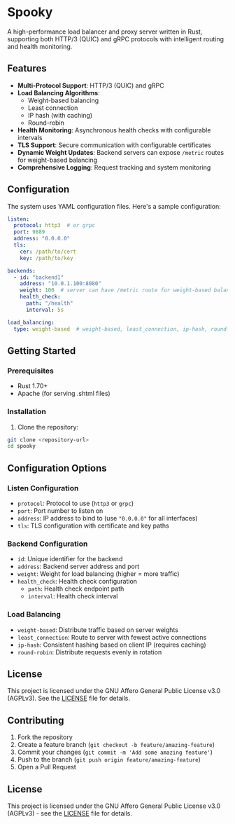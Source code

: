 # Spooky

A high-performance load balancer and proxy server written in Rust, supporting both HTTP/3 (QUIC) and gRPC protocols with intelligent routing and health monitoring.

## Features

- **Multi-Protocol Support**: HTTP/3 (QUIC) and gRPC
- **Load Balancing Algorithms**:
  - Weight-based balancing
  - Least connection
  - IP hash (with caching)
  - Round-robin
- **Health Monitoring**: Asynchronous health checks with configurable intervals
- **TLS Support**: Secure communication with configurable certificates
- **Dynamic Weight Updates**: Backend servers can expose `/metric` routes for weight-based balancing
- **Comprehensive Logging**: Request tracking and system monitoring

## Configuration

The system uses YAML configuration files. Here's a sample configuration:

```yaml
listen:
  protocol: http3  # or grpc
  port: 9889
  address: "0.0.0.0"
  tls:
    cer: /path/to/cert
    key: /path/to/key

backends:
  - id: "backend1"
    address: "10.0.1.100:8080"
    weight: 100  # server can have /metric route for weight-based balancing
    health_check:
      path: "/health"
      interval: 5s

load_balancing:
  type: weight-based  # weight-based, least_connection, ip-hash, round-robin
```

## Getting Started

### Prerequisites

- Rust 1.70+ 
- Apache (for serving .shtml files)

### Installation

1. Clone the repository:
```bash
git clone <repository-url>
cd spooky
```

## Configuration Options

### Listen Configuration
- `protocol`: Protocol to use (`http3` or `grpc`)
- `port`: Port number to listen on
- `address`: IP address to bind to (use `"0.0.0.0"` for all interfaces)
- `tls`: TLS configuration with certificate and key paths

### Backend Configuration
- `id`: Unique identifier for the backend
- `address`: Backend server address and port
- `weight`: Weight for load balancing (higher = more traffic)
- `health_check`: Health check configuration
  - `path`: Health check endpoint path
  - `interval`: Health check interval

### Load Balancing
- `weight-based`: Distribute traffic based on server weights
- `least_connection`: Route to server with fewest active connections
- `ip-hash`: Consistent hashing based on client IP (requires caching)
- `round-robin`: Distribute requests evenly in rotation

## License

This project is licensed under the GNU Affero General Public License v3.0 (AGPLv3). See the [LICENSE](LICENSE) file for details.

## Contributing

1. Fork the repository
2. Create a feature branch (`git checkout -b feature/amazing-feature`)
3. Commit your changes (`git commit -m 'Add some amazing feature'`)
4. Push to the branch (`git push origin feature/amazing-feature`)
5. Open a Pull Request

## License

This project is licensed under the GNU Affero General Public License v3.0 (AGPLv3) - see the [LICENSE](LICENSE) file for details.
